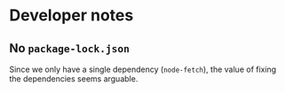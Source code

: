 # Developer notes

## No `package-lock.json`

Since we only have a single dependency (`node-fetch`), the value of fixing the dependencies seems arguable.


